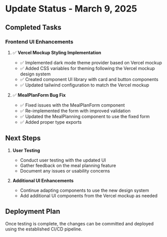 # Update Status - March 9, 2025

## Completed Tasks

### Frontend UI Enhancements
1. ✅ **Vercel Mockup Styling Implementation**
   - ✅ Implemented dark mode theme provider based on Vercel mockup
   - ✅ Added CSS variables for theming following the Vercel mockup design system
   - ✅ Created component UI library with card and button components
   - ✅ Updated tailwind configuration to match the Vercel mockup

2. ✅ **MealPlanForm Bug Fix**
   - ✅ Fixed issues with the MealPlanForm component
   - ✅ Re-implemented the form with improved validation
   - ✅ Updated the MealPlanning component to use the fixed form
   - ✅ Added proper type exports

## Next Steps
1. **User Testing**
   - Conduct user testing with the updated UI
   - Gather feedback on the meal planning feature
   - Document any issues or usability concerns

2. **Additional UI Enhancements**
   - Continue adapting components to use the new design system
   - Add additional UI components from the Vercel mockup as needed

## Deployment Plan
Once testing is complete, the changes can be committed and deployed using the established CI/CD pipeline.